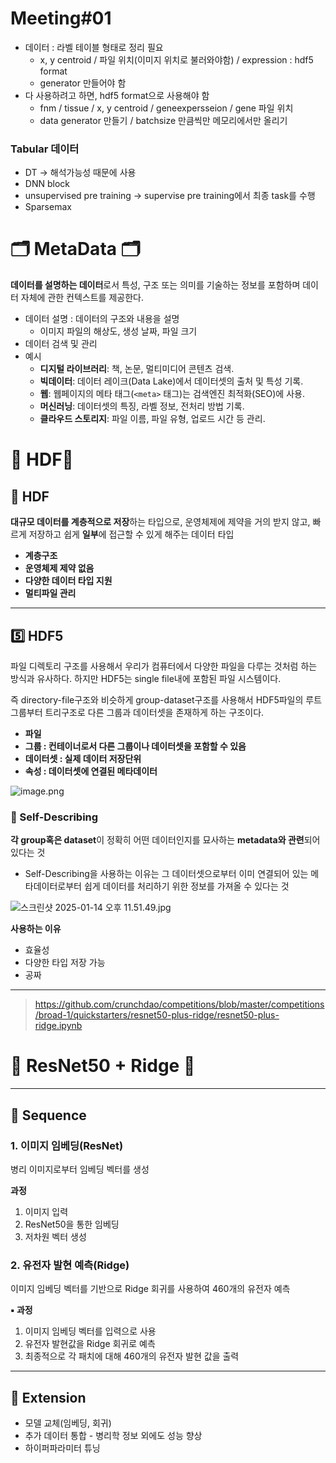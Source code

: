 # Meeting#01
- 데이터 : 라벨 테이블 형태로 정리 필요
    - x, y centroid / 파일 위치(이미지 위치로 불러와야함) / expression : hdf5 format
    - generator 만들어야 함
- 다 사용하려고 하면, hdf5 format으로 사용해야 함
    - fnm / tissue / x, y centroid / geneexpersseion / gene 파일 위치
    - data generator 만들기 / batchsize 만큼씩만 메모리에서만 올리기

### Tabular 데이터

- DT → 해석가능성 때문에 사용
- DNN block
- unsupervised pre training → supervise pre training에서 최종 task를 수행
- Sparsemax

# 🗂️ MetaData 🗂️

<aside>

**데이터를 설명하는 데이터**로서 특성, 구조 또는 의미를 기술하는 정보를 포함하며 데이터 자체에 관한 컨텍스트를 제공한다.

</aside>

- 데이터 설명 : 데이터의 구조와 내용을 설명
    - 이미지 파일의 해상도, 생성 날짜, 파일 크기
- 데이터 검색 및 관리
- 예시
    - **디지털 라이브러리**: 책, 논문, 멀티미디어 콘텐츠 검색.
    - **빅데이터**: 데이터 레이크(Data Lake)에서 데이터셋의 출처 및 특성 기록.
    - **웹**: 웹페이지의 메타 태그(`<meta>` 태그)는 검색엔진 최적화(SEO)에 사용.
    - **머신러닝**: 데이터셋의 특징, 라벨 정보, 전처리 방법 기록.
    - **클라우드 스토리지**: 파일 이름, 파일 유형, 업로드 시간 등 관리.

# 🎄 HDF🎄

## 🌲 HDF

<aside>

**대규모 데이터를 계층적으로 저장**하는 타입으로, 운영체제에 제약을 거의 받지 않고, 빠르게 저장하고 쉽게 **일부**에 접근할 수 있게 해주는 데이터 타입

</aside>

- **계층구조**
- **운영체제 제약 없음**
- **다양한 데이터 타입 지원**
- **멀티파일 관리**

---

## 5️⃣ HDF5

<aside>

파일 디렉토리 구조를 사용해서 우리가 컴퓨터에서 다양한 파일을 다루는 것처럼 하는 방식과 유사하다. 하지만 HDF5는 single file내에 포함된 파일 시스템이다.

즉 directory-file구조와 비슷하게 group-dataset구조를 사용해서 HDF5파일의 루트 그룹부터 트리구조로 다른 그룹과 데이터셋을 존재하게 하는 구조이다.

- **파일**
- **그룹 : 컨테이너로서 다른 그룹이나 데이터셋을 포함할 수 있음**
- **데이터셋 : 실제 데이터 저장단위**
- **속성 : 데이터셋에 연결된 메타데이터**
</aside>



![image.png](https://prod-files-secure.s3.us-west-2.amazonaws.com/9e6d49b9-5633-47b3-be57-62d190018cd1/ab6303ed-1859-45e6-a5b4-d64c526395a9/image.png)

### 🙌 Self-Describing

<aside>

**각 group혹은 dataset**이 정확히 어떤 데이터인지를 묘사하는 **metadata와 관련**되어 있다는 것

</aside>

- Self-Describing을 사용하는 이유는 그 데이터셋으로부터 이미 연결되어 있는 메타데이터로부터 쉽게 데이터를 처리하기 위한 정보를 가져올 수 있다는 것

![스크린샷 2025-01-14 오후 11.51.49.jpg](https://prod-files-secure.s3.us-west-2.amazonaws.com/9e6d49b9-5633-47b3-be57-62d190018cd1/bf6c34af-30b5-409c-9913-9d3edf85f7e7/%E1%84%89%E1%85%B3%E1%84%8F%E1%85%B3%E1%84%85%E1%85%B5%E1%86%AB%E1%84%89%E1%85%A3%E1%86%BA_2025-01-14_%E1%84%8B%E1%85%A9%E1%84%92%E1%85%AE_11.51.49.jpg)

**사용하는 이유**

- 효율성
- 다양한 타입 저장 가능
- 공짜
  
---

> https://github.com/crunchdao/competitions/blob/master/competitions/broad-1/quickstarters/resnet50-plus-ridge/resnet50-plus-ridge.ipynb
> 

# 🔗 ResNet50 + Ridge 🚫

---

## 🧗 Sequence

### 1. 이미지 임베딩(ResNet)

 병리 이미지로부터 임베딩 벡터를 생성

**과정**

1. 이미지 입력
2. ResNet50을 통한 임베딩
3. 저차원 벡터 생성

### 2. 유전자 발현 예측(Ridge)

 이미지 임베딩 벡터를 기반으로 Ridge 회귀를 사용하여 460개의 유전자 예측

**▪️ 과정**

1. 이미지 임베딩 벡터를 입력으로 사용
2. 유전자 발현값을 Ridge 회귀로 예측
3. 최종적으로 각 패치에 대해 460개의 유전자 발현 값을 출력

---

## 📌 Extension

- 모델 교체(임베딩, 회귀)
- 추가 데이터 통합 - 병리학 정보 외에도 성능 향상
- 하이퍼파라미터 튜닝

